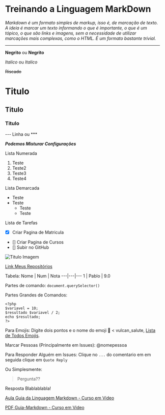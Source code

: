 # Treinando a Linguagem MarkDown
*Markdown é um formato simples de markup, isso é, de marcação de texto. A ideia é marcar um texto informando o que é importante, o que é um tópico, o que são links e imagens, sem a necessidade de utilizar marcações mais complexas, como o HTML. É um formato bastante trivial.*

---

**Negrito** ou __Negrito__

*Italico* ou _Italico_

~~Riscado~~

# Titulo
## Titulo
### Titulo

--- Linha ou ***

__*Podemos Misturar Configurações*__

Lista Numerada
1. Teste
2. Teste2
2. Teste3
3. Teste4

Lista Demarcada
* Teste
* Teste
   * Teste
   * Teste

Lista de Tarefas
- [x] Criar Pagina de Matricula
- [] Criar Pagina de Cursos
- [] Subir no GitHub

![Titulo Imagem](https://octocat-dataset.imagelearning.community/gallery/Thumbnails/thumbnail-OcocatsStock-bear-cavalry.png)

[Link Meus Repositórios](https://github.com/PabloSilvaX?tab=repositories)

Tabela:
Nome | Num | Nota
---|---|---
1 | Pablo | 9.0

Partes de comando: `document.querySelector()`

Partes Grandes de Comandos:
```
<?php
$variavel = 10;
$resultado $variavel / 2;
echo $resultado;
?>
```

Para Emojis:
Digite dois pontos e o nome do emoji 🖖 < vulcan_salute, [Lista de Todos Emojis](https://github.com/ikatyang/emoji-cheat-sheet).

Marcar Pessoas (Principalmente em Issues):
@nomepessoa

Para Responder Alguém em Issues:
Clique no `...` do comentario em em seguida clique em `Quote Reply`

Ou Simplesmente:

> Pergunta??

Resposta Blablablabla! 

[Aula Guia da Linguagem Markdown - Curso em Video](https://youtu.be/LntSB-gl-ZI)

[PDF Guia-Markdown - Curso em Video](https://github.com/gustavoguanabara/git-github/tree/master/manuais-PDF)
